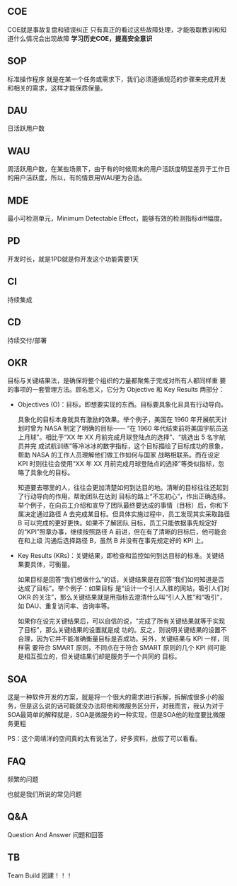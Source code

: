 ## COE
COE就是事故复盘和错误纠正
只有真正的看过这些故障处理，才能吸取教训和知道什么情况会出现故障
**学习历史COE，提高安全意识**

## SOP
标准操作程序
就是在某一个任务或需求下，我们必须遵循规范的步骤来完成开发和相关的需求，这样才能保质保量。 

## DAU
日活跃用户数

## WAU
周活跃用户数，在某些场景下，由于有的时候周末的用户活跃度明显差异于工作日的用户活跃度，所以，有的情景用WAU更为合适。

## MDE
最小可检测单元，Minimum Detectable Effect，能够有效的检测指标diff幅度。

## PD
开发时长，就是1PD就是你开发这个功能需要1天

## CI
持续集成

## CD
持续交付/部署

## OKR
目标与关键结果法，是确保将整个组织的力量都聚焦于完成对所有人都同样重 要的事项的一套管理方法。顾名思义，它分为 Objective 和 Key Results 两部分：

- Objectives (O)：目标，即想要实现的东西。目标要具象化且具有行动导向。
    
    具象化的目标本身就具有激励的效果。举个例子，美国在 1960 年开展航天计划时曾为 NASA 制定了明确的目标—— “在 1960 年代结束前将美国宇航员送上月球”。相比于“XX 年 XX 月前完成月球登陆点的选择”、“挑选出 5 名宇航员并完 成试航训练”等冷冰冰的数字指标，这个目标描绘了目标成功的景象，帮助 NASA 的工作人员理解他们做工作如何与国家 战略相联系。而在设定 KPI 时则往往会使用“XX 年 XX 月前完成月球登陆点的选择”等类似指标，忽略了具象化的目标。
    
    知道要去哪里的人，往往会更加清楚如何到达目的地。清晰的目标往往还起到了行动导向的作用，帮助团队在达到 目标的路上“不忘初心”，作出正确选择。举个例子，在向员工介绍和宣导了团队最终要达成的事情（目标）后，你和下 属决定通过路径 A 去完成某目标。但具体实施过程中，员工发现其实采取路径 B 可以完成的更好更快。如果不了解团队 目标，员工只能依据事先规定好的“KPI”照章办事，继续按照路径 A 前进，但在有了清晰的目标后，他可能会在和上级 沟通后选择路径 B，虽然 B 并没有在事先规定好的 KPI 上。
    
- Key Results (KRs)：关键结果，即检查和监控如何到达目标的标准。关键结果要具体，可衡量。
    
    如果目标是回答“我们想做什么”的话，关键结果是在回答“我们如何知道是否达成了目标”。举个例子：如果目标 是“设计一个引人入胜的网站，吸引人们对 OKR 的关注”，那么关键结果就是用指标去澄清什么叫“引人入胜”和“吸引”， 如 DAU、重复访问率、咨询率等。
    
    如果你在设完关键结果后，可以自信的说，“完成了所有关键结果就等于实现了目标”，那么关键结果的设置就是成 功的。反之，则说明关键结果的设置不合理，因为它并不能准确衡量目标是否成功。另外，关键结果与 KPI 一样，同样需 要符合 SMART 原则，不同点在于符合 SMART 原则的几个 KPI 间可能是相互孤立的，但关键结果们却是服务于一个共同的 目标。
## SOA
这是一种软件开发的方案，就是将一个很大的需求进行拆解，拆解成很多小的服务，但是这么说的话可能就没办法将他和微服务区分开，对我而言，我认为对于SOA最简单的解释就是，SOA是微服务的一种实现，但是SOA他的粒度要比微服务更粗

PS：这个周靖洋的空间真的太有说法了，好多资料，放假了可以看看。

## FAQ
频繁的问题

也就是我们所说的常见问题

## Q&A
Question And Answer
问题和回答

## TB
Team Build
团建！！！